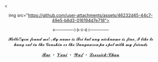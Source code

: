 <<p align="center">
  img src="https://github.com/user-attachments/assets/46232d45-44c7-49e5-b6d3-016194d7e718">
</p>
<p align="center">«──────⊹⊱✫⊰⊹──────</p>
<p align="center">𝓗𝓮𝓵𝓵𝓸!!𝔂𝓸𝓾 𝓯𝓸𝓾𝓷𝓭 𝓶𝓮! 𝓜𝔂 𝓷𝓪𝓶𝓮 𝓲𝓼 𝓑𝓻𝓲 𝓫𝓾𝓽 𝓪𝓷𝔂 𝓷𝓲𝓬𝓴𝓷𝓪𝓶𝓮 𝓲𝓼 𝓯𝓲𝓷𝓮, 𝓘 𝓵𝓲𝓴𝓮 𝓽𝓸 𝓱𝓪𝓷𝓰 𝓸𝓾𝓽 𝓲𝓷 𝓽𝓱𝓮 𝓖𝓮𝓷𝓼𝓱𝓲𝓷 𝓸𝓻 𝓽𝓱𝓮 𝓓𝓪𝓷𝓰𝓪𝓷𝓻𝓸𝓷𝓹𝓪 𝓼𝓹𝓸𝓽 𝔀𝓲𝓽𝓱 𝓶𝔂 𝓯𝓻𝓲𝓮𝓷𝓭𝓼</p>
<p align="center">
  <a href="https://github.com/J1GU">𝓡𝓪𝓮</a> ・
  <a href="https://github.com/YourrRemedy">𝓥𝓪𝓷𝓲</a> ・
  <a href="https://github.com/waffletarte">𝓦𝓪𝓯</a> ・
  <a href="https://github.com/LovesickObsession">𝓛𝓸𝓿𝓻𝓼𝓲𝓬𝓴-𝓒𝓱𝓪𝓷</a>
</p>
